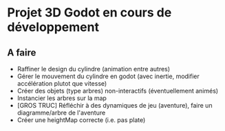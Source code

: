 # Projet 3D Godot en cours de développement

## A faire

- Raffiner le design du cylindre (animation entre autres)
- Gérer le mouvement du cylindre en godot (avec inertie, modifier accélération plutot que vitesse)
- Créer des objets (type arbres) non-interactifs (éventuellement animés)
- Instancier les arbres sur la map
- \[GROS TRUC\] Réfléchir à des dynamiques de jeu (aventure), faire un diagramme/arbre de l'aventure
- Créer une heightMap correcte (i.e. pas plate)
